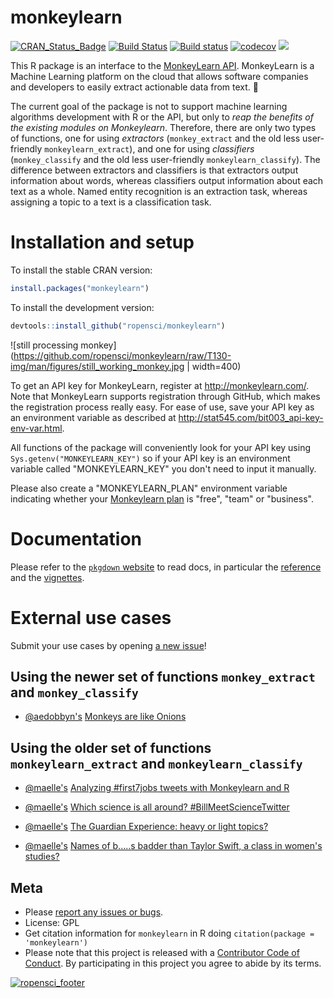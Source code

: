 monkeylearn
===========

[![CRAN\_Status\_Badge](http://www.r-pkg.org/badges/version/monkeylearn)](http://cran.r-project.org/package=monkeylearn) [![Build Status](https://travis-ci.org/ropensci/monkeylearn.svg?branch=master)](https://travis-ci.org/ropensci/monkeylearn) [![Build status](https://ci.appveyor.com/api/projects/status/m4to8epnyd8y34rq?svg=true)](https://ci.appveyor.com/project/ropensci/monkeylearn) [![codecov](https://codecov.io/gh/ropensci/monkeylearn/branch/master/graph/badge.svg)](https://codecov.io/gh/ropensci/monkeylearn)
[![](https://badges.ropensci.org/45_status.svg)](https://github.com/ropensci/onboarding/issues/45)

This R package is an interface to the [MonkeyLearn API](http://docs.monkeylearn.com/article/api-reference/). MonkeyLearn is a Machine Learning platform on the cloud that allows software companies and developers to easily extract actionable data from text. :monkey:

The current goal of the package is not to support machine learning algorithms development with R or the API, but only to *reap the benefits of the existing modules on Monkeylearn*. Therefore, there are only two types of functions, one for using *extractors* (`monkey_extract` and the old less user-friendly `monkeylearn_extract`), and one for using *classifiers* (`monkey_classify` and the old less user-friendly `monkeylearn_classify`). The difference between extractors and classifiers is that extractors output information about words, whereas classifiers output information about each text as a whole. Named entity recognition is an extraction task, whereas assigning a topic to a text is a classification task.

# Installation and setup

To install the stable CRAN version:

``` r
install.packages("monkeylearn")
```

To install the development version:

``` r
devtools::install_github("ropensci/monkeylearn")
```

![still processing monkey](https://github.com/ropensci/monkeylearn/raw/T130-img/man/figures/still_working_monkey.jpg | width=400)

To get an API key for MonkeyLearn, register at <http://monkeylearn.com/>. Note that MonkeyLearn supports registration through GitHub, which makes the registration process really easy. For ease of use, save your API key as an environment variable as described at <http://stat545.com/bit003_api-key-env-var.html>.

All functions of the package will conveniently look for your API key using `Sys.getenv("MONKEYLEARN_KEY")` so if your API key is an environment variable called "MONKEYLEARN\_KEY" you don't need to input it manually.

Please also create a "MONKEYLEARN\_PLAN" environment variable indicating whether your [Monkeylearn plan](https://app.monkeylearn.com/main/my-account/tab/change-plan/) is "free", "team" or "business".

# Documentation

Please refer to the [`pkgdown` website](http://ropensci.github.io/monkeylearn/) to read docs, in particular the [reference](http://ropensci.github.io/monkeylearn/reference/index.html) and the [vignettes](http://ropensci.github.io/monkeylearn/articles/index.html).

# External use cases

Submit your use cases by opening [a new issue](https://github.com/ropensci/monkeylearn/issues/new)!

## Using the newer set of functions `monkey_extract` and `monkey_classify`

* [@aedobbyn's](https://github.com/aedobbyn/) [Monkeys are like Onions](https://dobb.ae/2018/03/25/monkeys-are-like-onions/)

## Using the older set of functions `monkeylearn_extract` and `monkeylearn_classify`

* [@maelle's](https://github.com/maelle/) [Analyzing #first7jobs tweets with Monkeylearn and R](http://www.masalmon.eu/2016/10/02/first7jobs-repost/)

* [@maelle's](https://github.com/maelle/) [Which science is all around? #BillMeetScienceTwitter](http://www.masalmon.eu/2017/05/20/billnye/)

* [@maelle's](https://github.com/maelle/) [The Guardian Experience: heavy or light topics?](http://www.masalmon.eu/2017/10/02/guardian-experience/)

* [@maelle's](https://github.com/maelle/) [Names of b.....s badder than Taylor Swift, a class in women's studies?](http://www.masalmon.eu/2017/12/05/badderb/)

Meta
----

-   Please [report any issues or bugs](https://github.com/ropensci/monkeylearn/issues).
-   License: GPL
-   Get citation information for `monkeylearn` in R doing `citation(package = 'monkeylearn')`
-   Please note that this project is released with a [Contributor Code of Conduct](CONDUCT.md). By participating in this project you agree to abide by its terms.

[![ropensci\_footer](https://ropensci.org/public_images/github_footer.png)](http://ropensci.org)
